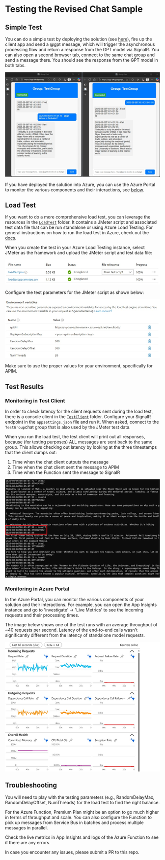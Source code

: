 # Testing the Revised Chat Sample

## Simple Test

You can do a simple test by deploying the solution (see [here](./README.md#getting-started)), fire up the client app and send a @gpt message, which will trigger the asynchronous processing flow and return a response from the GPT model via SignalR. You can also open a second browser tab, connect to the same chat group and send a message there. You should see the response from the GPT model in both tabs.

![Load Test Files](./Doc/chat2.jpg)

If you have deployed the solution into Azure, you can use the Azure Portal to monitor the various components and their interactions, see [below](#monitoring-in-azure-portal).

## Load Test

If you want to do a more comprehensive load test, you can leverage the resources in the [`LoadTest`](./src/LoadTest/) folder. It contains a JMeter script and associated test data file that can be run standalone or using Azure Load Testing. For general instructions on how to run the load test in Azure, check out the [docs](https://learn.microsoft.com/en-us/azure/load-testing/how-to-create-and-run-load-test-with-jmeter-script).

When you create the test in your Azure Load Testing instance, select JMeter as the framework and upload the JMeter script and test data file: 

![Load Test Files](./Doc/loadtest_files.jpg)

Configure the test parameters for the JMeter script as shown below:

![Load Test Files](./Doc/loadtest_params.jpg)

Make sure to use the proper values for your environment, specifically for APIM.

## Test Results
### Monitoring in Test Client
In order to check latency for the client requests sent during the load test, there is a console client in the [`TestClient`](./src/TestClient/) folder. Configure your SignalR endpoint in the `appsettings.json` file and run it. When asked, connect to the `TestGroup`chat group that is also used by the JMeter test data. 

When you run the load test, the test client will print out all responses, because (for testing purposes) ALL messages are sent back to the same group. This allows checking out latency by looking at the three timestamps that the client dumps out:

  1. Time when the chat client outputs the message
  2. Time when the chat client sent the message to APIM
  3. Time when the Function sent the message to SignalR

![Test Client](./Doc/testclient.jpg)

### Monitoring in Azure Portal
In the Azure Portal, you can monitor the various components of your solution and their interactions. For example, you can open the App Insights instance and go to 'investigate' -> 'Live Metrics' to see the incoming requests and their processing times. 

The image below shows one of the test runs with an average throughput of ~40 requests per second. Latency of the end-to-end calls wasn't significantly different from the latency of standalone model requests.

![Live Metrics](./Doc/live_metrics.jpg)

## Troubleshooting
You will need to play with the testing parameters (e.g., RandomDelayMax, RandomDelayOffset, NumThreads) for the load test to find the right balance. 

For the Azure Function, Premium Plan might be an option to go much higher in terms of throughput and scale. You can also configure the Function to pick up messages from Service Bus in batches and process multiple messages in parallel.

Check the live metrics in App Insights and logs of the Azure Function to see if there are any errors.

In case you encounter any issues, please submit a PR to this repo.
